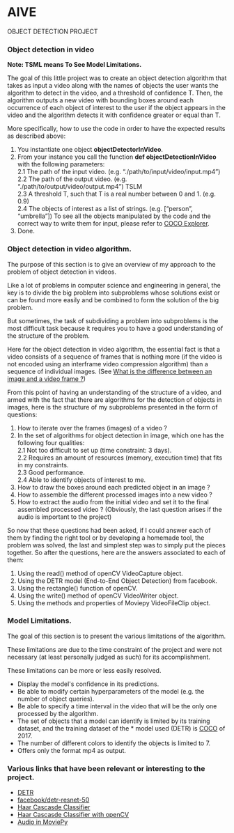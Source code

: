 # AIVE
OBJECT DETECTION PROJECT

### Object detection in video

**Note: TSML means To See Model Limitations.**

The goal of this little project was to create an object detection algorithm that takes as input a video along with the names of objects the user wants the algorithm to detect in the video, and a threshold of confidence T. Then, the algorithm outputs a new video with bounding boxes around each occurrence of each object of interest to the user if the object appears in the video and the algorithm detects it with confidence greater or equal than T.

More specifically, how to use the code in order to have the expected results as described above:

1. You instantiate one object **objectDetectorInVideo**.
2. From your instance you call the function **def objectDetectionInVideo** with the following parameters:  
    2.1 The path of the input video. (e.g. “./path/to/input/video/input.mp4”)  
    2.2 The path of the output video. (e.g. “./path/to/output/video/output.mp4”) TSLM  
    2.3 A threshold T, such that T is a real number between 0 and 1. (e.g. 0.9)  
    2.4 The objects of interest as a list of strings. (e.g. [“person”, “umbrella”]) To see all the objects manipulated by the code and the correct way to write them for input, please refer to [COCO Explorer](https://cocodataset.org/#explore).  
3. Done.


### Object detection in video algorithm.

The purpose of this section is to give an overview of my approach to the problem of object detection in videos.

Like a lot of problems in computer science and engineering in general, the key is to divide the big problem into subproblems whose solutions exist or can be found more easily and be combined to form the solution of the big problem.

But sometimes, the task of subdividing a problem into subproblems is the most difficult task because it requires you to have a good understanding of the structure of the problem.

Here for the object detection in video algorithm, the essential fact is that a video consists of a sequence of frames that is nothing more (if the video is not encoded using an interframe video compression algorithm) than a sequence of individual images. (See [What is the difference between an image and a video frame ?](https://blog.chiariglione.org/what-is-the-difference-between-an-image-and-a-video-frame/#:~:text=The%20question%20looks%20innocent%20enough,i.e.%20an%20image%2C%20is%20obtained.))

From this point of having an understanding of the structure of a video, and armed with the fact that there are algorithms for the detection of objects in images, here is the structure of my subproblems presented in the form of questions:

1. How to iterate over the frames (images) of a video ?
2. In the set of algorithms for object detection in image, which one has the following four qualities:  
    2.1 Not too difficult to set up (time constraint: 3 days).  
    2.2 Requires an amount of resources (memory, execution time) that fits in my constraints.  
    2.3 Good performance.  
    2.4 Able to identify objects of interest to me.  
3. How to draw the boxes around each predicted object in an image ?
4. How to assemble the different processed images into a new video ?
5. How to extract the audio from the initial video and set it to the final assembled processed video ? (Obviously, the last question arises if the audio is important to the project)

So now that these questions had been asked, if I could answer each of them by finding the right tool or by developing a homemade tool, the problem was solved, the last and simplest step was to simply put the pieces together. So after the questions, here are the answers associated to each of them:

1. Using the read() method of openCV VideoCapture object.
2. Using the DETR model (End-to-End Object Detection) from facebook.
3. Using the rectangle() function of openCV.
4. Using the write() method of openCV VideoWriter object.
5. Using the methods and properties of Moviepy VideoFileClip object.


### Model Limitations.

The goal of this section is to present the various limitations of the algorithm.

These limitations are due to the time constraint of the project and were not necessary (at least personally judged as such) for its accomplishment. 

These limitations can be more or less easily resolved. 

* Display the model's confidence in its predictions.
* Be able to modify certain hyperparameters of the model (e.g. the number of object queries).
* Be able to specify a time interval in the video that will be the only one processed by the algorithm.
* The set of objects that a model can identify is limited by its training dataset, and the training dataset of the * model used (DETR) is [COCO](https://cocodataset.org/#home) of 2017.
* The number of different colors to identify the objects is limited to 7.
* Offers only the format mp4 as output.

### Various links that have been relevant or interesting to the project.
    
* [DETR](https://huggingface.co/docs/transformers/v4.24.0/en/model_doc/detr#transformers.DetrFeatureExtractor)
* [facebook/detr-resnet-50](https://huggingface.co/facebook/detr-resnet-50)
* [Haar Cascasde Classifier](https://towardsdatascience.com/face-detection-with-haar-cascade-727f68dafd08)
* [Haar Cascasde Classifier with openCV](https://docs.opencv.org/3.4/db/d28/tutorial_cascade_classifier.html)
* [Audio in MoviePy](https://zulko.github.io/moviepy/getting_started/audioclips.html)
